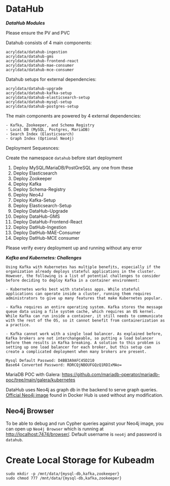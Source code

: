 # DataHub

***DataHub Modules***

Please ensure the PV and PVC

Datahub consists of 4 main components:

```
acryldata/datahub-ingestion
acryldata/datahub-gms
acryldata/datahub-frontend-react
acryldata/datahub-mae-consumer
acryldata/datahub-mce-consumer
```

Datahub setups for external dependencies:

```
acryldata/datahub-upgrade
acryldata/datahub-kafka-setup
acryldata/datahub-elasticsearch-setup
acryldata/datahub-mysql-setup
acryldata/datahub-postgres-setup
```

The main components are powered by 4 external dependencies:

```
- Kafka, Zookeeper, and Schema Registry
- Local DB (MySQL, Postgres, MariaDB)
- Search Index (Elasticsearch)
- Graph Index (Optional Neo4j)
```

Deployment Sequesnces:

Create the namespace `datahub` before start deployment

1. Deploy MySQL/MariaDB/PostGreSQL any one from these
2. Deploy Elasticsearch
3. Deploy Zookeeper
4. Deploy Kafka
5. Deploy Schema-Registry
6. Deploy Neo4J
7. Deploy Kafka-Setup
9. Deploy Elasticsearch-Setup
10. Deploy DataHub-Upgrade
11. Deploy DataHub-GMS
12. Deploy DataHub-Frontend-React
13. Deploy DatHub-Ingestion
14. Deploy DatHub-MAE-Consumer
15. Deploy DatHub-MCE consumer

Please verify every deployment up and running without any error

***Kafka and Kubernetes: Challenges***
```
Using Kafka with Kubernetes has multiple benefits, especially if the organization already deploys stateful applications in the cluster. However, the following is a list of potential challenges to consider before deciding to deploy Kafka in a container environment:

- Kubernetes works best with stateless apps. While stateful applications can operate inside a cluster, running them requires administrators to give up many features that make Kubernetes popular.

- Kafka requires an entire operating system. Kafka stores the message queue data using a file system cache, which requires an OS kernel. While Kafka can run inside a container, it still needs to communicate with the rest of the OS, so it cannot benefit from containerization as a practice.

- Kafka cannot work with a single load balancer. As explained before, Kafka brokers are not interchangeable, so putting a load balancer before them results in Kafka breaking. A solution to this problem is setting up one load balancer for each broker, but this setup can create a complicated deployment when many brokers are present.
```

```
Mysql Default Passwod: D4BB3A9AFC45D210
Base64 Converted Password: RDRCQjNBOUFGQzQ1RDIxMAo=
```

MariaDB POC with Galera:
https://github.com/mariadb-operator/mariadb-poc/tree/main/galera/kubernetes

DataHub uses Neo4j as graph db in the backend to serve graph queries.
[Official Neo4j image](https://hub.docker.com/_/neo4j) found in Docker Hub is used without 
any modification.

## Neo4j Browser
To be able to debug and run Cypher queries against your Neo4j image, you can open up `Neo4j Browser` which is running at
[http://localhost:7474/browser/](http://localhost:7474/browser/). Default username is `neo4j` and password is `datahub`.


# Create Local Storage for Kubeadm

```
sudo mkdir -p /mnt/data/{mysql-db,kafka,zookeeper}
sudo chmod 777 /mnt/data/{mysql-db,kafka,zookeeper}
```